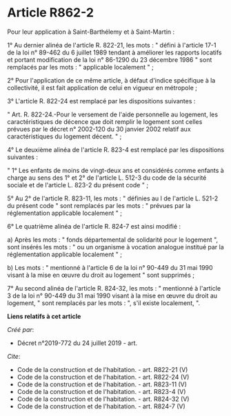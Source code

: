 # Article R862-2

Pour leur application à Saint-Barthélemy et à Saint-Martin : 

1° Au dernier alinéa de l'article R. 822-21, les mots : " défini à l'article 17-1 de la loi n° 89-462 du 6 juillet 1989
tendant à améliorer les rapports locatifs et portant modification de la loi n° 86-1290 du 23 décembre 1986 " sont remplacés
par les mots : " applicable localement " ; 

2° Pour l'application de ce même article, à défaut d'indice spécifique à la collectivité, il est fait application de celui en
vigueur en métropole ; 

3° L'article R. 822-24 est remplacé par les dispositions suivantes : 

" Art. R. 822-24.-Pour le versement de l'aide personnelle au logement, les caractéristiques de décence que doit remplir le
logement sont celles prévues par le décret n° 2002-120 du 30 janvier 2002 relatif aux caractéristiques du logement décent.
" ; 

4° Le deuxième alinéa de l'article R. 823-4 est remplacé par les dispositions suivantes : 

" 1° Les enfants de moins de vingt-deux ans et considérés comme enfants à charge au sens des 1° et 2° de l'article L. 512-3
du code de la sécurité sociale et de l'article L. 823-2 du présent code " ; 

5° Au 2° de l'article R. 823-11, les mots : " définies au I de l'article L. 521-2 du présent code " sont remplacés par les
mots : " prévues par la réglementation applicable localement " ; 

6° Le quatrième alinéa de l'article R. 824-7 est ainsi modifié : 

a) Après les mots : " fonds départemental de solidarité pour le logement ", sont insérés les mots : " ou un organisme à
vocation analogue institué par la réglementation applicable localement " ; 

b) Les mots : " mentionné à l'article 6 de la loi n° 90-449 du 31 mai 1990 visant à la mise en œuvre du droit au logement "
sont supprimés ; 

7° Au second alinéa de l'article R. 824-32, les mots : " mentionné à l'article 3 de la loi n° 90-449 du 31 mai 1990 visant à
la mise en œuvre du droit au logement, " sont remplacés par les mots : ", s'il existe localement, ".

**Liens relatifs à cet article**

_Créé par_:

  - Décret n°2019-772 du 24 juillet 2019 - art.

_Cite_:

  - Code de la construction et de l'habitation. - art. R822-21 (V)
  - Code de la construction et de l'habitation. - art. R822-24 (V)
  - Code de la construction et de l'habitation. - art. R823-11 (V)
  - Code de la construction et de l'habitation. - art. R823-4 (V)
  - Code de la construction et de l'habitation. - art. R824-32 (V)
  - Code de la construction et de l'habitation. - art. R824-7 (V)
